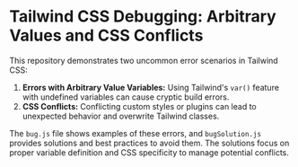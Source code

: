 # Tailwind CSS Debugging: Arbitrary Values and CSS Conflicts

This repository demonstrates two uncommon error scenarios in Tailwind CSS:

1. **Errors with Arbitrary Value Variables:** Using Tailwind's `var()` feature with undefined variables can cause cryptic build errors.
2. **CSS Conflicts:** Conflicting custom styles or plugins can lead to unexpected behavior and overwrite Tailwind classes.

The `bug.js` file shows examples of these errors, and `bugSolution.js` provides solutions and best practices to avoid them.  The solutions focus on proper variable definition and CSS specificity to manage potential conflicts.